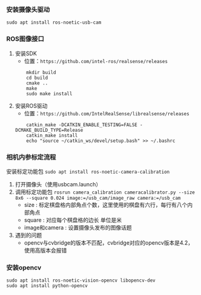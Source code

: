 ### 安装摄像头驱动
`sudo apt install ros-noetic-usb-cam`


### ROS图像接口
1. 安装SDK
    * 位置：`https://github.com/intel-ros/realsense/releases`
    ```
        mkdir build
        cd build 
        cmake ..
        make
        sudo make install
    ```
2. 安装ROS驱动
    * 位置：`https://github.com/IntelRealSense/librealsense/releases`
    ```
        catkin_make -DCATKIN_ENABLE_TESTING=FALSE -DCMAKE_BUILD_TYPE=Release
        catkin_make install
        echo "source ~/catkin_ws/devel/setup.bash" >> ~/.bashrc
    ```

### 相机内参标定流程
安装标定功能包  `sudo apt install ros-noetic-camera-calibration`
1. 打开摄像头（使用usbcam.launch）
2. 调用标定功能包 `rosrun camera_calibration cameracalibrator.py --size 8x6 --square 0.024 image:=/usb_cam/image_raw camera:=/usb_cam`
    * size : 标定棋盘格内部角点个数，这里使用的棋盘有六行，每行有八个内部角点
    * square : 对应每个棋盘格的边长 单位是米
    * image和camera : 设置摄像头发布的图像话题
3. 遇到的问题
    * opencv与cvbridge的版本不匹配，cvbridge对应的opencv版本是4.2，使用高版本会报错

### 安装opencv
```
sudo apt install ros-noetic-vision-opencv libopencv-dev 
sudo apt install python-opencv
```